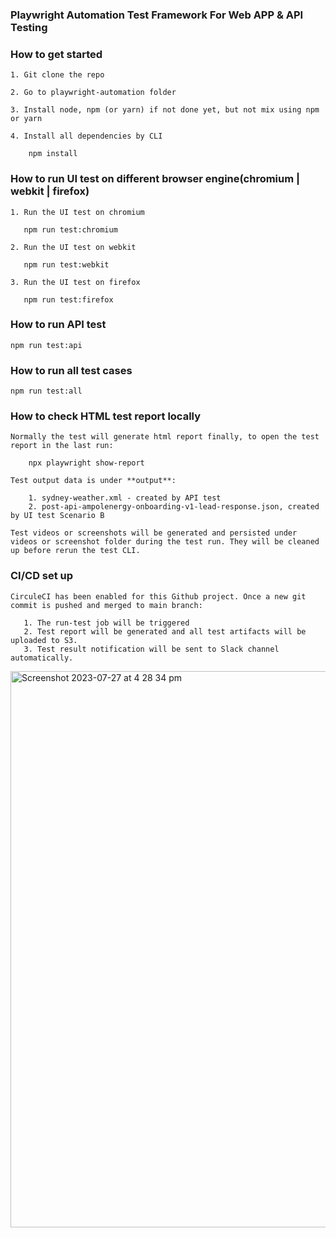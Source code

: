 ### Playwright Automation Test Framework For Web APP & API Testing


### How to get started
    1. Git clone the repo
   
    2. Go to playwright-automation folder

    3. Install node, npm (or yarn) if not done yet, but not mix using npm or yarn

    4. Install all dependencies by CLI
   
        npm install


### How to run UI test on different browser engine(chromium | webkit | firefox)
  
    1. Run the UI test on chromium
   
       npm run test:chromium
  
    2. Run the UI test on webkit
   
       npm run test:webkit

    3. Run the UI test on firefox
   
       npm run test:firefox

### How to run API test

    npm run test:api

### How to run all test cases
   
    npm run test:all  

    
### How to check HTML test report locally
    Normally the test will generate html report finally, to open the test report in the last run:
      
        npx playwright show-report

    Test output data is under **output**:

        1. sydney-weather.xml - created by API test
        2. post-api-ampolenergy-onboarding-v1-lead-response.json, created by UI test Scenario B

    Test videos or screenshots will be generated and persisted under videos or screenshot folder during the test run. They will be cleaned up before rerun the test CLI.

### CI/CD set up
    CirculeCI has been enabled for this Github project. Once a new git commit is pushed and merged to main branch:

       1. The run-test job will be triggered
       2. Test report will be generated and all test artifacts will be uploaded to S3.
       3. Test result notification will be sent to Slack channel automatically.
<img width="890" alt="Screenshot 2023-07-27 at 4 28 34 pm" src="https://github.com/hujunhaorobert/playwright-automation/assets/10079887/19cbaab5-6cd1-4221-b7bd-a6d771c6df64">
